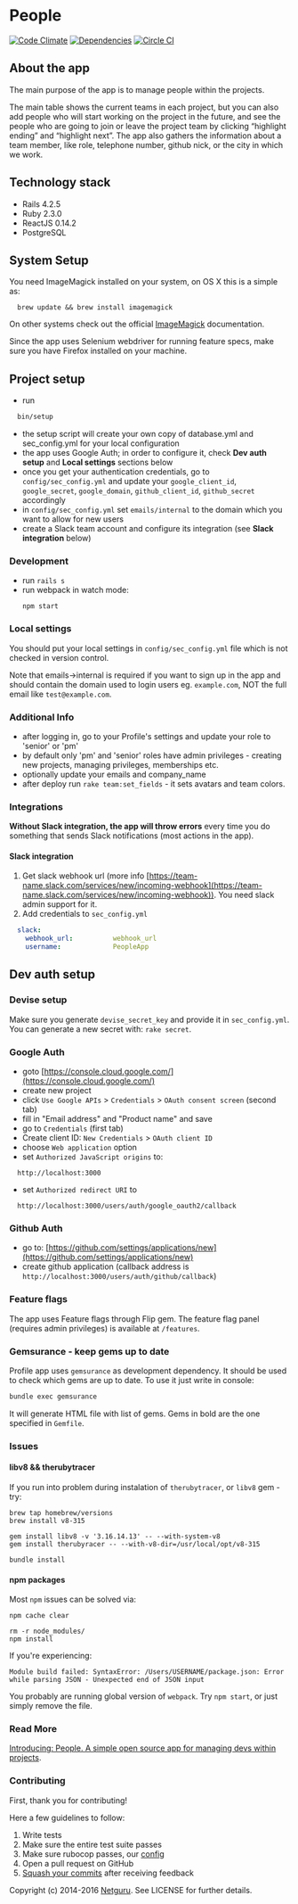 People
======

[![Code Climate](http://img.shields.io/codeclimate/github/netguru/people.svg)](https://codeclimate.com/github/netguru/people)
[![Dependencies](http://img.shields.io/gemnasium/netguru/people.svg)](https://gemnasium.com/netguru/people)
[![Circle CI](https://circleci.com/gh/netguru/people.svg?style=svg)](https://circleci.com/gh/netguru/people)

## About the app

The main purpose of the app is to manage people within the projects.

The main table shows the current teams in each project, but you can also add people who will start working on the project in the future, and see the people who are going to join or leave the project team by clicking “highlight ending” and “highlight next”. The app also gathers the information about a team member, like role, telephone number, github nick, or the city in which we work.

## Technology stack

* Rails 4.2.5
* Ruby 2.3.0
* ReactJS 0.14.2
* PostgreSQL

## System Setup
You need ImageMagick installed on your system, on OS X this is a simple as:
```shell
  brew update && brew install imagemagick
```
On other systems check out the official [ImageMagick](http://www.imagemagick.org/script/binary-releases.php) documentation.

Since the app uses Selenium webdriver for running feature specs, make sure you have Firefox installed on your machine.

## Project setup

 * run
  ```bash
    bin/setup
  ```
 * the setup script will create your own copy of database.yml and sec_config.yml for your local configuration
 * the app uses Google Auth; in order to configure it, check **Dev auth setup** and **Local settings** sections below
 * once you get your authentication credentials, go to `config/sec_config.yml` and update your `google_client_id`, `google_secret`, `google_domain`, `github_client_id`, `github_secret` accordingly
 * in `config/sec_config.yml` set `emails/internal` to the domain which you want to allow for new users
 * create a Slack team account and configure its integration (see **Slack integration** below)

### Development

* run `rails s`
* run webpack in watch mode:
  ```
  npm start
  ```

### Local settings

You should put your local settings in `config/sec_config.yml` file which is not checked in version control.

Note that emails->internal is required if you want to sign up in the app and should contain the domain used to login users eg. `example.com`, NOT the full email like `test@example.com`.

### Additional Info

 * after logging in, go to your Profile's settings and update your role to 'senior' or 'pm'
 * by default only 'pm' and 'senior' roles have admin privileges - creating new projects, managing privileges, memberships etc.
 * optionally update your emails and company_name
 * after deploy run `rake team:set_fields` - it sets avatars and team colors.

### Integrations

**Without Slack integration, the app will throw errors** every time you do something that sends Slack notifications (most actions in the app).

#### Slack integration

1. Get slack webhook url (more info
[https://team-name.slack.com/services/new/incoming-webhook](https://team-name.slack.com/services/new/incoming-webhook)). You need slack admin support for it.
2. Add credentials to `sec_config.yml`
```yaml
  slack:
    webhook_url:          webhook_url
    username:             PeopleApp
```

## Dev auth setup

### Devise setup

Make sure you generate `devise_secret_key` and provide it in `sec_config.yml`. You can generate a new secret with: `rake secret`.

### Google Auth

  * goto [https://console.cloud.google.com/](https://console.cloud.google.com/)
  * create new project
  * click `Use Google APIs` > `Credentials` > `OAuth consent screen` (second tab)
  * fill in "Email address" and "Product name" and save
  * go to `Credentials` (first tab)
  * Create client ID: `New Credentials` > `OAuth client ID`
  * choose `Web application` option
  * set `Authorized JavaScript origins` to:
  ```
    http://localhost:3000
  ```
  * set `Authorized redirect URI` to
  ```
    http://localhost:3000/users/auth/google_oauth2/callback
  ```

### Github Auth
  * go to: [https://github.com/settings/applications/new](https://github.com/settings/applications/new)
  * create github application (callback address is `http://localhost:3000/users/auth/github/callback`)

### Feature flags

The app uses Feature flags through Flip gem. The feature flag panel (requires admin privileges) is available at `/features`.

### Gemsurance - keep gems up to date

Profile app uses `gemsurance` as development dependency. It should be used to check which gems are up to date.
To use it just write in console:

```bash
bundle exec gemsurance
```

It will generate HTML file with list of gems. Gems in bold are the one specified in `Gemfile`.

### Issues
#### libv8 && therubytracer
If you run into problem during instalation of `therubytracer`, or `libv8` gem - try:
```
brew tap homebrew/versions
brew install v8-315

gem install libv8 -v '3.16.14.13' -- --with-system-v8
gem install therubyracer -- --with-v8-dir=/usr/local/opt/v8-315

bundle install
```

#### npm packages
Most `npm` issues can be solved via:
```
npm cache clear
```

```
rm -r node_modules/
npm install
```

If you're experiencing:
```
Module build failed: SyntaxError: /Users/USERNAME/package.json: Error while parsing JSON - Unexpected end of JSON input
```
You probably are running global version of `webpack`. Try `npm start`, or just simply remove the file.


### Read More

[Introducing: People. A simple open source app for managing devs within projects](https://netguru.co/blog/posts/introducing-people-a-simple-open-source-app-for-managing-devs-within-projects).

### Contributing

First, thank you for contributing!

Here a few guidelines to follow:

1. Write tests
2. Make sure the entire test suite passes
3. Make sure rubocop passes, our [config](https://github.com/netguru/hound/blob/master/config/rubocop.yml)
3. Open a pull request on GitHub
4. [Squash your commits](http://blog.steveklabnik.com/posts/2012-11-08-how-to-squash-commits-in-a-github-pull-request) after receiving feedback

Copyright (c) 2014-2016 [Netguru](https://netguru.co). See LICENSE for further details.
